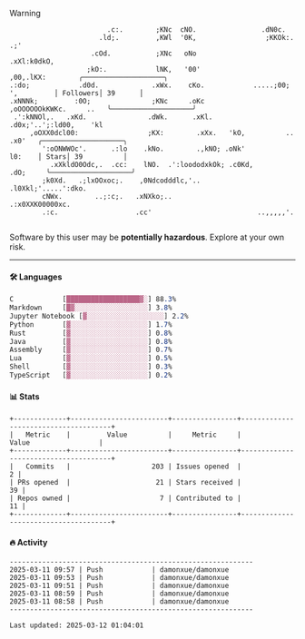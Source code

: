 > [!WARNING]
> ```>                           .'.       .lx,  .;'                 .oo.               
>                         .c:.        ;KNc  cNO.                .dN0c.             
>                       .ld;.         ,KWl  '0K,                 ;KKOk:. .;'       
>                     .cOd.           ;XNc   oNo                 .xXl:k0dkO,       
>                    ;kO:.            lNK,   '00'                 ,00,.lKX:        ╭────────────────────╮
> .:do;            .d0d.             .xWx.    cKo.            .....;00; ',         │ Followers│ 39      │
> .xNNNk;         :0O;               ;KNc     .oKc         ,oOOOOOOkKWKc.     ..   ╰────────────────────╯
>  .':kNNOl,.   .xKd.               .dWk.      .xKl.     .d0x;'..';:ld00,    'kl   
>      ,oOXX0dcl00:                 ;KX:        .xXx.   'kO,          ..    .x0'   ╭────────────────────╮
>         ':oONWWOc'.      .:lo    .kNo.        .,kNO; .oNk'                l0:    │ Stars│ 39          │
>           .xXkldO0Odc,.  .cc:    lNO.  .':loododxkOk; .c0Kd,            .dO;     ╰────────────────────╯
>         ;k0Xd.   .;lxOOxoc;.    ,0Ndcodddlc,'..          .l0Xkl;'.....':dko.     
>         cNWx.        ..;:c;.   .xNXko;..                  .:x0XXK00000xc.        
>         .:c.                   .cc'                          ..,,,,,'.           
>                                                                                  
> ```
> <p>Software by this user may be <b>potentially hazardous</b>. Explore at your own risk.</p>

---

#### 🛠️ Languages
```css
C            [██████████████████▓░] 88.3%
Markdown     [█▓░░░░░░░░░░░░░░░░░░] 3.8%
Jupyter Notebook [▓░░░░░░░░░░░░░░░░░░░] 2.2%
Python       [▓░░░░░░░░░░░░░░░░░░░] 1.7%
Rust         [▓░░░░░░░░░░░░░░░░░░░] 0.8%
Java         [▓░░░░░░░░░░░░░░░░░░░] 0.8%
Assembly     [▓░░░░░░░░░░░░░░░░░░░] 0.7%
Lua          [▓░░░░░░░░░░░░░░░░░░░] 0.5%
Shell        [▓░░░░░░░░░░░░░░░░░░░] 0.3%
TypeScript   [▓░░░░░░░░░░░░░░░░░░░] 0.2%
```

#### 📊 Stats
```
+-------------+------------------------+----------------+--------------------------------------+
|   Metric    |         Value          |     Metric     |                Value                 |
+-------------+------------------------+----------------+--------------------------------------+
|   Commits   |                    203 | Issues opened  |                                    2 |
| PRs opened  |                     21 | Stars received |                                   39 |
| Repos owned |                      7 | Contributed to |                                   11 |
+-------------+------------------------+----------------+--------------------------------------+
```

#### 🔥 Activity
```
------------------------------------------------------------
2025-03-11 09:57 | Push            | damonxue/damonxue
2025-03-11 09:53 | Push            | damonxue/damonxue
2025-03-11 09:51 | Push            | damonxue/damonxue
2025-03-11 08:59 | Push            | damonxue/damonxue
2025-03-11 08:58 | Push            | damonxue/damonxue
------------------------------------------------------------

Last updated: 2025-03-12 01:04:01
```


